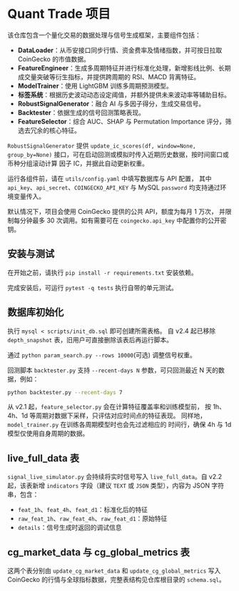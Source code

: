 # Quant Trade 项目

该仓库包含一个量化交易的数据处理与信号生成框架，主要组件包括：

- **DataLoader**：从币安接口同步行情、资金费率及情绪指数，并可按日拉取 CoinGecko 的市值数据。
- **FeatureEngineer**：生成多周期特征并进行标准化处理，新增影线比例、长期成交量突破等衍生指标，并提供跨周期的 RSI、MACD 背离特征。
- **ModelTrainer**：使用 LightGBM 训练多周期预测模型。
- **标签系统**：根据历史波动动态设定阈值，并额外提供未来波动率等辅助目标。
- **RobustSignalGenerator**：融合 AI 与多因子得分，生成交易信号。
- **Backtester**：依据生成的信号回测策略表现。
- **FeatureSelector**：综合 AUC、SHAP 与 Permutation Importance 评分，筛选去冗余的核心特征。

`RobustSignalGenerator` 提供 `update_ic_scores(df, window=None, group_by=None)`
接口，可在启动回测或模拟时传入近期历史数据，按时间窗口或币种分组滚动计算
因子 IC，并据此自动更新权重。

运行各组件前，请在 `utils/config.yaml` 中填写数据库与 API 配置，
其中 `api_key`、`api_secret`、`COINGECKO_API_KEY` 与 MySQL `password` 均支持通过环境变量传入。

默认情况下，项目会使用 CoinGecko 提供的公共 API，额度为每月 1 万次，
并限制每分钟最多 30 次调用。如有需要可在 `coingecko.api_key` 中配置你的公开密钥。

## 安装与测试

在开始之前，请执行 `pip install -r requirements.txt` 安装依赖。

完成安装后，可运行 `pytest -q tests` 执行自带的单元测试。

## 数据库初始化

执行 `mysql < scripts/init_db.sql` 即可创建所需表格。
自 v2.4 起已移除 `depth_snapshot` 表，旧用户可直接删除该表后再运行脚本。

通过 `python param_search.py --rows 10000`(可选) 调整信号权重。

回测脚本 `backtester.py` 支持 `--recent-days N` 参数，可只回测最近 N 天的数据，例如：

```bash
python backtester.py --recent-days 7
```

从 v2.1 起，`feature_selector.py` 会在计算特征覆盖率和训练模型前，
按 1h、4h、1d 等周期对数据下采样，只评估对应时间点的特征表现。
同样地，`model_trainer.py` 在训练各周期模型时也会先过滤相应的
时间行，确保 4h 与 1d 模型仅使用自身周期的数据。

## live_full_data 表

`signal_live_simulator.py` 会持续将实时信号写入 `live_full_data`。自 v2.2
起，该表新增 `indicators` 字段（建议 `TEXT` 或 `JSON` 类型），内容为
JSON 字符串，包含：

- `feat_1h`、`feat_4h`、`feat_d1`：标准化后的特征
- `raw_feat_1h`、`raw_feat_4h`、`raw_feat_d1`：原始特征
- `details`：信号生成时返回的调试信息

## cg_market_data 与 cg_global_metrics 表

这两个表分别由 `update_cg_market_data` 和 `update_cg_global_metrics` 写入
CoinGecko 的行情与全球指标数据，完整表结构见仓库根目录的 `schema.sql`。




